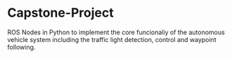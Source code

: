# Capstone-Project
 
ROS Nodes in Python to implement the core funcionaliy of the autonomous vehicle system including the traffic light detection, control and waypoint following. 
